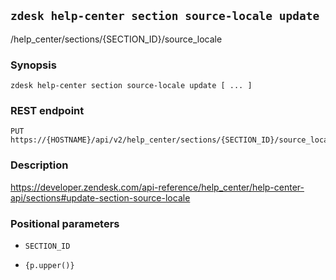 ## `zdesk help-center section source-locale update`

/help_center/sections/{SECTION_ID}/source_locale

### Synopsis

    zdesk help-center section source-locale update [ ... ]

### REST endpoint

    PUT https://{HOSTNAME}/api/v2/help_center/sections/{SECTION_ID}/source_locale

### Description

https://developer.zendesk.com/api-reference/help_center/help-center-api/sections#update-section-source-locale

### Positional parameters

* `SECTION_ID`

* `{p.upper()}`

